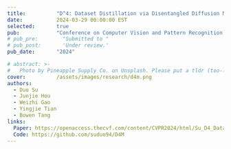 ```yaml
---
title:          "D^4: Dataset Distillation via Disentangled Diffusion Model"
date:           2024-03-29 00:00:00 EST
selected:       true
pub:            "Conference on Computer Vision and Pattern Recognition (CVPR)"
# pub_pre:        "Submitted to "
# pub_post:       'Under review.'
pub_date:       "2024"

# abstract: >-
#   Photo by Pineapple Supply Co. on Unsplash. Please put a tldr (too-long-didnt-read, 1~2 sentences) of your publication here. It is not recommended to put the actual abstract here because it is usually too long to fit in. $\LaTeX$ is supported. $a=b+c$.
cover:          /assets/images/research/d4m.png
authors:
  - Duo Su
  - Junjie Hou
  - Weizhi Gao
  - Yingjie Tian
  - Bowen Tang
links:
  Paper: https://openaccess.thecvf.com/content/CVPR2024/html/Su_D4_Dataset_Distillation_via_Disentangled_Diffusion_Model_CVPR_2024_paper.html
  Code: https://github.com/suduo94/D4M
---
```

